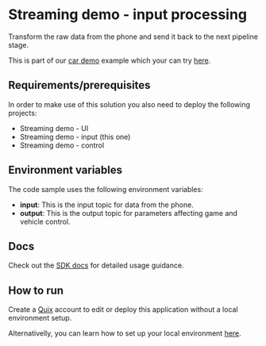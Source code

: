 # Streaming demo - input processing

Transform the raw data from the phone and send it back to the next pipeline stage. 

This is part of our [car demo](https://quix.ai/data-stream-processing-example/) example which your can try [here](https://quix.ai/demos/cardemo/qr).

## Requirements/prerequisites

In order to make use of this solution you also need to deploy the following projects:
 - Streaming demo - UI
 - Streaming demo - input (this one)
 - Streaming demo - control

## Environment variables

The code sample uses the following environment variables:

- **input**: This is the input topic for data from the phone.
- **output**: This is the output topic for parameters affecting game and vehicle control.

## Docs
Check out the [SDK docs](https://quix.ai/docs/sdk/introduction.html) for detailed usage guidance.

## How to run
Create a [Quix](https://portal.platform.quix.ai/self-sign-up?xlink=github) account to edit or deploy this application without a local environment setup.

Alternativelly, you can learn how to set up your local environment [here](https://quix.ai/docs/sdk/python-setup.html).